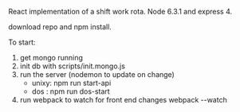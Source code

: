 React implementation of a shift work rota. Node 6.3.1 and express 4.

download repo and npm install.

To start:

1. get mongo running
2. init db with scripts/init.mongo.js
2. run the server (nodemon to update on change)
   * unixy: npm run start-api
   * dos  : npm run dos-start
3. run webpack to watch for front end changes
   webpack --watch

